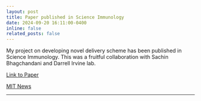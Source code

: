 ```yaml
---
layout: post
title: Paper published in Science Immunology
date: 2024-09-20 16:11:00-0400
inline: false
related_posts: false
---
```

My project on developing novel delivery scheme has been published in Science Immunology. This was a fruitful collaboration with Sachin Bhagchandani and Darrell Irvine lab. 

<a href="https://www.science.org/doi/full/10.1126/sciimmunol.adl3755">Link to Paper</a>

<a href="https://news.mit.edu/2024/two-dose-schedule-could-make-hiv-vaccines-more-effective-0920">MIT News</a> 

---

